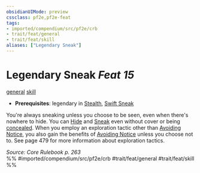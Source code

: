 ```yaml
---
obsidianUIMode: preview
cssclass: pf2e,pf2e-feat
tags:
- imported/compendium/src/pf2e/crb
- trait/feat/general
- trait/feat/skill
aliases: ["Legendary Sneak"]
---
```

# Legendary Sneak  *Feat 15*  
[general](general.md)  [skill](skill.md)  

- **Prerequisites**: legendary in [Stealth](../skills.md#Stealth), [Swift Sneak](swift-sneak.md)

You're always sneaking unless you choose to be seen, even when there's nowhere to hide. You can [Hide](rules/actions/hide.md) and [Sneak](sneak.md) even without cover or being [concealed](conditions.md#Concealed). When you employ an exploration tactic other than [Avoiding Notice](avoid-notice.md), you also gain the benefits of [Avoiding Notice](avoid-notice.md) unless you choose not to. See page 479 for more information about exploration tactics.

*Source: Core Rulebook p. 263*  
%% #imported/compendium/src/pf2e/crb #trait/feat/general #trait/feat/skill %%